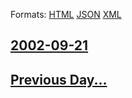 
Formats: [HTML](2002/09/21/index.html)  [JSON](2002/09/21/index.json)  [XML](2002/09/21/index.xml)  

## [2002-09-21](/news/2002/09/21/index.md)

## [Previous Day...](/news/2002/09/20/index.md)

